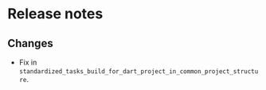 # Release notes

## Changes

- Fix in `standardized_tasks_build_for_dart_project_in_common_project_structure`.
